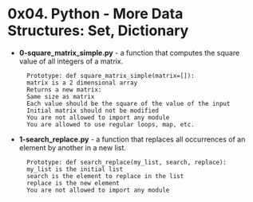 # 0x04. Python - More Data Structures: Set, Dictionary


- **0-square_matrix_simple.py** - a function that computes the square value of all integers of a matrix.

		Prototype: def square_matrix_simple(matrix=[]):
		matrix is a 2 dimensional array
		Returns a new matrix:
		Same size as matrix
		Each value should be the square of the value of the input
		Initial matrix should not be modified
		You are not allowed to import any module
		You are allowed to use regular loops, map, etc.

- **1-search_replace.py** -  a function that replaces all occurrences of an element by another in a new list.

		Prototype: def search_replace(my_list, search, replace):
		my_list is the initial list
		search is the element to replace in the list
		replace is the new element
		You are not allowed to import any module
